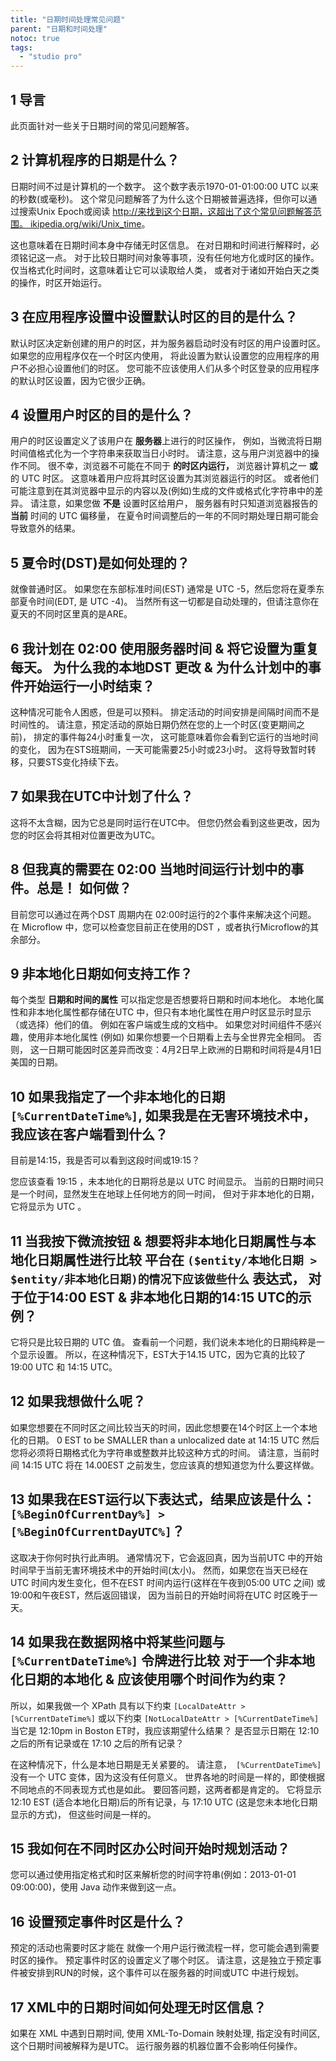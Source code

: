 ```yaml
---
title: "日期时间处理常见问题"
parent: "日期和时间处理"
notoc: true
tags:
  - "studio pro"
---
```


## 1 导言

此页面针对一些关于日期时间的常见问题解答。

## 2 计算机程序的日期是什么？

日期时间不过是计算机的一个数字。 这个数字表示1970-01-01:00:00 UTC 以来的秒数(或毫秒)。 这个常见问题解答了为什么这个日期被普遍选择，但你可以通过搜索Unix Epoch或阅读 [http://来找到这个日期，这超出了这个常见问题解答范围。 ikipedia.org/wiki/Unix_time](http://en.wikipedia.org/wiki/Unix_time)。

这也意味着在日期时间本身中存储无时区信息。 在对日期和时间进行解释时，必须铭记这一点。 对于比较日期时间对象等事项，没有任何地方化或时区的操作。 仅当格式化时间时，这意味着让它可以读取给人类， 或者对于诸如开始白天之类的操作，时区开始运行。

## 3 在应用程序设置中设置默认时区的目的是什么？

默认时区决定新创建的用户的时区，并为服务器启动时没有时区的用户设置时区。 如果您的应用程序仅在一个时区内使用， 将此设置为默认设置您的应用程序的用户不必担心设置他们的时区。 您可能不应该使用人们从多个时区登录的应用程序的默认时区设置，因为它很少正确。

## 4 设置用户时区的目的是什么？

用户的时区设置定义了该用户在 **服务器**上进行的时区操作， 例如，当微流将日期时间值格式化为一个字符串来获取当日小时时。 请注意，这与用户浏览器中的操作不同。 很不幸，浏览器不可能在不同于 **的时区内运行，** 浏览器计算机之一 **或** 的 UTC 时区。 这意味着用户应将其时区设置为其浏览器运行的时区。 或者他们可能注意到在其浏览器中显示的内容以及(例如)生成的文件或格式化字符串中的差异。 请注意，如果您做 **不是** 设置时区给用户， 服务器有时只知道浏览器报告的 **当前** 时间的 UTC 偏移量， 在夏令时间调整后的一年的不同时期处理日期可能会导致意外的结果。

## 5 夏令时(DST)是如何处理的？

就像普通时区。 如果您在东部标准时间(EST) 通常是 UTC -5，然后您将在夏季东部夏令时间(EDT, 是 UTC -4)。 当然所有这一切都是自动处理的，但请注意你在夏天的不同时区里真的是ARE。

## 6 我计划在 02:00 使用服务器时间 & 将它设置为重复每天。 为什么我的本地DST 更改 & 为什么计划中的事件开始运行一小时结束？

这种情况可能令人困惑，但是可以预料。 排定活动的时间安排是间隔时间而不是时间性的。 请注意，预定活动的原始日期仍然在您的上一个时区(变更期间之前)， 排定的事件每24小时重复一次， 这可能意味着你会看到它运行的当地时间的变化， 因为在STS班期间，一天可能需要25小时或23小时。 这将导致暂时转移，只要STS变化持续下去。

## 7 如果我在UTC中计划了什么？

这将不太含糊，因为它总是同时运行在UTC中。 但您仍然会看到这些更改，因为您的时区会将其相对位置更改为UTC。

## 8 但我真的需要在 02:00 当地时间运行计划中的事件。总是！ 如何做？

目前您可以通过在两个DST 周期内在 02:00时运行的2个事件来解决这个问题。 在 Microflow 中，您可以检查您目前正在使用的DST ，或者执行Microflow的其余部分。

## 9 非本地化日期如何支持工作？

每个类型 **日期和时间的属性** 可以指定您是否想要将日期和时间本地化。 本地化属性和非本地化属性都存储在UTC 中，但只有本地化属性在用户时区显示时显示（或选择）他们的值。 例如在客户端或生成的文档中。 如果您对时间组件不感兴趣，使用非本地化属性 (例如) 如果你想要一个日期看上去与全世界完全相同。 否则， 这一日期可能因时区差异而改变：4月2日早上欧洲的日期和时间将是4月1日美国的日期。

## 10 如果我指定了一个非本地化的日期 `[%CurrentDateTime%]`, 如果我是在无害环境技术中，我应该在客户端看到什么？

目前是14:15，我是否可以看到这段时间或19:15？

您应该查看 19:15 ，未本地化的日期将总是以 UTC 时间显示。 当前的日期时间只是一个时间，显然发生在地球上任何地方的同一时间， 但对于非本地化的日期，它将显示为 UTC 。

## 11 当我按下微流按钮 & 想要将非本地化日期属性与本地化日期属性进行比较 平台在 `($entity/本地化日期 > $entity/非本地化日期)的情况下应该做些什么` 表达式， 对于位于14:00 EST & 非本地化日期的14:15 UTC的示例？

它将只是比较日期的 UTC 值。 查看前一个问题，我们说未本地化的日期纯粹是一个显示设置。 所以，在这种情况下，EST大于14.15 UTC，因为它真的比较了 19:00 UTC 和 14:15 UTC。

## 12 如果我想做什么呢？

如果您想要在不同时区之间比较当天的时间，因此您想要在14个时区上一个本地化的日期。 0 EST to be SMALLER than a unlocalized date at 14:15 UTC 然后您将必须将日期格式化为字符串或整数并比较这种方式的时间。 请注意，当前时间 14:15 UTC 将在 14.00EST 之前发生，您应该真的想知道您为什么要这样做。

## 13 如果我在EST运行以下表达式，结果应该是什么： `[%BeginOfCurrentDay%] > [%BeginOfCurrentDayUTC%]`？

这取决于你何时执行此声明。 通常情况下，它会返回真，因为当前UTC 中的开始时间早于当前无害环境技术中的开始时间(太小)。 然而，如果您在当天已经在UTC 时间内发生变化，但不在EST 时间内运行(这样在午夜到05:00 UTC 之间) 或19:00和午夜EST，然后返回错误， 因为当前日的开始时间将在UTC 时区晚于一天。

## 14 如果我在数据网格中将某些问题与 `[%CurrentDateTime%]` 令牌进行比较 对于一个非本地化日期的本地化 & 应该使用哪个时间作为约束？

所以，如果我做一个 XPath 具有以下约束 `[LocalDateAttr > [%CurrentDateTime%]` 或以下约束 `[NotLocalDateAttr > [%CurrentDateTime%]` 当它是 12:10pm in Boston ET时，我应该期望什么结果？ 是否显示日期在 12:10 之后的所有记录或在 17:10 之后的所有记录？

在这种情况下，什么是本地日期是无关紧要的。 请注意，`
[%CurrentDateTime%]` 没有一个 UTC 变体，因为这没有任何意义。 世界各地的时间是一样的，即使根据不同地点的不同表现方式也是如此。 要回答问题，这两者都是肯定的。 它将显示12:10 EST (适合本地化日期)后的所有记录，与 17:10 UTC (这是您未本地化日期显示的方式)， 但这些时间是一样的。

## 15 我如何在不同时区办公时间开始时规划活动？

您可以通过使用指定格式和时区来解析您的时间字符串(例如：2013-01-01 09:00:00)，使用 Java 动作来做到这一点。

## 16 设置预定事件时区是什么？

预定的活动也需要时区才能在 就像一个用户运行微流程一样，您可能会遇到需要时区的操作。 预定事件时区的设置定义了哪个时区。 请注意，这是独立于预定事件被安排到RUN的时候，这个事件可以在服务器的时间或UTC 中进行规划。

## 17 XML中的日期时间如何处理无时区信息？

如果在 XML 中遇到日期时间, 使用 XML-To-Domain 映射处理, 指定没有时间区, 这个日期时间被解释为是UTC。 运行服务器的机器位置不会影响任何操作。
